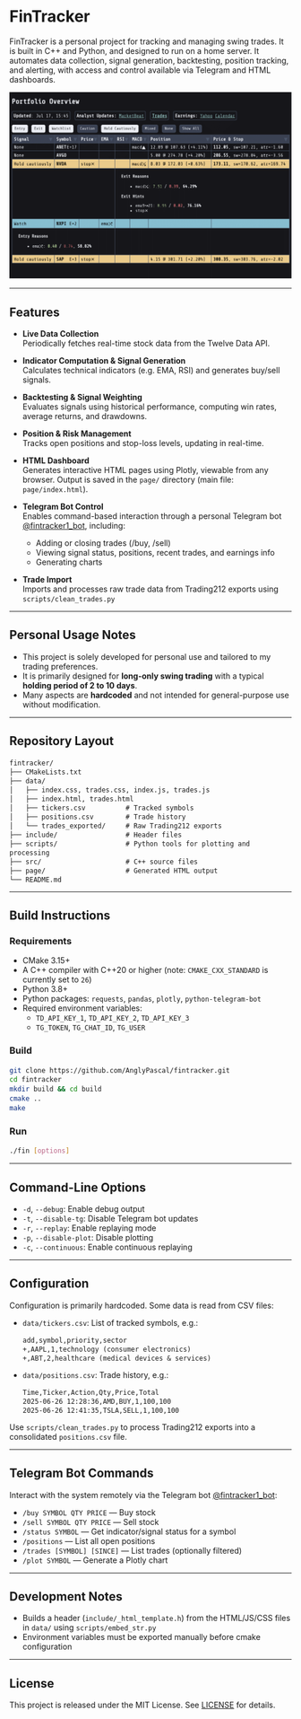 # FinTracker

FinTracker is a personal project for tracking and managing swing trades. It is built in
C++ and Python, and designed to run on a home server. It automates data collection,
signal generation, backtesting, position tracking, and alerting, with access and
control available via Telegram and HTML dashboards.

![HTML Dashboard](index.png)

---

## Features

- **Live Data Collection**\
  Periodically fetches real-time stock data from the Twelve Data API.

- **Indicator Computation & Signal Generation**\
  Calculates technical indicators (e.g. EMA, RSI) and generates buy/sell signals.

- **Backtesting & Signal Weighting**\
  Evaluates signals using historical performance, computing win rates, average returns, and drawdowns.

- **Position & Risk Management**\
  Tracks open positions and stop-loss levels, updating in real-time.

- **HTML Dashboard**\
  Generates interactive HTML pages using Plotly, viewable from any browser. Output is saved in the `page/` directory (main file: `page/index.html`).

- **Telegram Bot Control**\
  Enables command-based interaction through a personal Telegram bot [@fintracker1\_bot](https://t.me/fintracker1_bot), including:

  - Adding or closing trades (/buy, /sell)
  - Viewing signal status, positions, recent trades, and earnings info
  - Generating charts

- **Trade Import**\
  Imports and processes raw trade data from Trading212 exports using `scripts/clean_trades.py`

---

## Personal Usage Notes

- This project is solely developed for personal use and tailored to my trading preferences.
- It is primarily designed for **long-only swing trading** with a typical **holding period of 2 to 10 days**.
- Many aspects are **hardcoded** and not intended for general-purpose use without modification.

---

## Repository Layout

```
fintracker/
├── CMakeLists.txt
├── data/
│   ├── index.css, trades.css, index.js, trades.js
│   ├── index.html, trades.html
│   ├── tickers.csv          # Tracked symbols
│   ├── positions.csv        # Trade history
│   └── trades_exported/     # Raw Trading212 exports
├── include/                 # Header files
├── scripts/                 # Python tools for plotting and processing
├── src/                     # C++ source files
├── page/                    # Generated HTML output
└── README.md
```

---

## Build Instructions

### Requirements

- CMake 3.15+
- A C++ compiler with C++20 or higher (note: `CMAKE_CXX_STANDARD` is currently set to `26`)
- Python 3.8+
- Python packages: `requests`, `pandas`, `plotly`, `python-telegram-bot`
- Required environment variables:
  - `TD_API_KEY_1`, `TD_API_KEY_2`, `TD_API_KEY_3`
  - `TG_TOKEN`, `TG_CHAT_ID`, `TG_USER`

### Build

```bash
git clone https://github.com/AnglyPascal/fintracker.git
cd fintracker
mkdir build && cd build
cmake ..
make
```

### Run

```bash
./fin [options]
```

---

## Command-Line Options

- `-d`, `--debug`: Enable debug output
- `-t`, `--disable-tg`: Disable Telegram bot updates
- `-r`, `--replay`: Enable replaying mode
- `-p`, `--disable-plot`: Disable plotting
- `-c`, `--continuous`: Enable continuous replaying

---

## Configuration

Configuration is primarily hardcoded. Some data is read from CSV files:

- `data/tickers.csv`: List of tracked symbols, e.g.:

  ```csv
  add,symbol,priority,sector
  +,AAPL,1,technology (consumer electronics)
  +,ABT,2,healthcare (medical devices & services)
  ```

- `data/positions.csv`: Trade history, e.g.:

  ```csv
  Time,Ticker,Action,Qty,Price,Total
  2025-06-26 12:28:36,AMD,BUY,1,100,100
  2025-06-26 12:41:35,TSLA,SELL,1,100,100
  ```

Use `scripts/clean_trades.py` to process Trading212 exports into a consolidated `positions.csv` file.

---

## Telegram Bot Commands

Interact with the system remotely via the Telegram bot [@fintracker1\_bot](https://t.me/fintracker1_bot):

- `/buy SYMBOL QTY PRICE` — Buy stock
- `/sell SYMBOL QTY PRICE` — Sell stock
- `/status SYMBOL` — Get indicator/signal status for a symbol
- `/positions` — List all open positions
- `/trades [SYMBOL] [SINCE]` — List trades (optionally filtered)
- `/plot SYMBOL` — Generate a Plotly chart

---

## Development Notes

- Builds a header (`include/_html_template.h`) from the HTML/JS/CSS files in `data/` using `scripts/embed_str.py`
- Environment variables must be exported manually before cmake configuration

---

## License

This project is released under the MIT License. See [LICENSE](LICENSE) for details.

